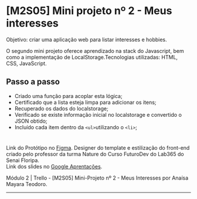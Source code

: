 # [M2S05] Mini projeto nº 2 - Meus interesses

<p> Objetivo: criar uma aplicação web para listar interesses e hobbies.</p>
<p>O segundo mini projeto oferece aprendizado na stack do Javascript, bem como a implementação de LocalStorage.Tecnologias utilizadas: HTML, CSS, JavaScript.</p>


## Passo a passo

- Criado uma função para acoplar esta lógica;
- Certificado que a lista esteja limpa para adicionar os itens;
- Recuperado os dados do localstorage;
- Verificado se existe informação inicial no localstorage e convertido o JSON obtido;
- Incluído cada item dentro da `<ul>`utilizando o `<li>`;

# 

Link do Protótipo no [Figma](https://www.figma.com/file/gpR4ctltEdG8ggjpj9Qym8/M1S09---Prot%C3%B3tipo?type=design&node-id=0%3A1&mode=design&t=bkEnoXJTMZ1oHOM9-1). Designer do template e estilização do front-end criado pelo professor da turma Nature do Curso FuturoDev do Lab365 do Senai Floripa.
<br>
Link dos slides no [Google Aprentações](https://docs.google.com/presentation/d/1PSlmEB13k-S5Wt9279ISM-kFvZaSkTJY0oTqccm7tM0/edit?usp=sharing).

Módulo 2 | Trello - [M2S05] Mini-Projeto nº 2 - Meus Interesses por Anaísa Mayara Teodoro.

---
